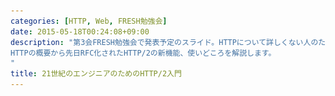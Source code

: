 ```yaml
---
categories: [HTTP, Web, FRESH勉強会]
date: 2015-05-18T00:24:08+09:00
description: "第3会FRESH勉強会で発表予定のスライド。HTTPについて詳しくない人のために
HTTPの概要から先日RFC化されたHTTP/2の新機能、使いどころを解説します。
"
title: 21世紀のエンジニアのためのHTTP/2入門
---
```


<section data-markdown
    data-separator="\n===\n"
    data-vertical="\n---\n"
    data-notes="^Note:">
<script type="text/template">
# 21世紀のエンジニアのためのHTTP/2入門
----------------------
サイバーエージェントFresh勉強会

<!-- .slide: class="center" -->
===
# About Me
---------
![κeenのアイコン](/images/icon.png) <!-- .element: style="position:absolute;right:0;z-index:-1" -->

 + κeen
 + [@blackenedgold](https://twitter.com/blackenedgold)
 + Github: [KeenS](https://github.com/KeenS)
 + 渋谷のエンジニア
 + Lisp, ML, Shell Scriptあたりを書きます

===
# HTTPについて
-------------

* 1990年誕生の骨董仕様
* Human Readableなテキストベース
* パフォーマンスはあまり考慮してない

===
# HTTP/1.1の限界
---------------

* フォーマットがゆるふわでパースしづらい
* 何度も似たようなヘッダをる
  + 割とネットワーク負荷が高い
* 基本1コネクションにつき1ファイルの送受信
  + 短命なコネクションをいくつも張ることになる
  + コネクションが"ウォームアップ"する前に切れる
* Head of Line Blocking
  + 遅いコンテンツをダウンロードしてると他のコンテンツがダウンロード出来なくなる
===

```
GET / HTTP/1.1
Host: localhost:8080
User-Agent: Mozilla/5.0 (Macintosh; Intel Mac OS X 10.10; rv:37.0) Gecko/20100101 Firefox/37.0
Accept: text/html,application/xhtml+xml,application/xml;q=0.9,*/*;q=0.8
Accept-Language: ja
Accept-Encoding: gzip, deflate
Cookie: _ga=GA1.1.1989570020.1429589222; __utma=111872281.1989570020.1429589222.1430193585.1431477266.5; __utmz=111872281.1429589222.1.1.utmcsr=(direct)|utmccn=(direct)|utmcmd=(none); __utmc=111872281
Connection: keep-alive
Cache-Control: max-age=0
```

===

```
GET /js/todo.js HTTP/1.1
Host: localhost:8080
User-Agent: Mozilla/5.0 (Macintosh; Intel Mac OS X 10.10; rv:37.0) Gecko/20100101 Firefox/37.0
Accept: */*
Accept-Language: ja
Accept-Encoding: gzip, deflate
Referer: http://localhost:8080/
Cookie: _ga=GA1.1.1989570020.1429589222; __utma=111872281.1989570020.1429589222.1430193585.1431477266.5; __utmz=111872281.1429589222.1.1.utmcsr=(direct)|utmccn=(direct)|utmcmd=(none); __utmc=111872281
Connection: keep-alive
Cache-Control: max-age=0
```

===

```
GET /style/main.css HTTP/1.1
Host: localhost:8080
User-Agent: Mozilla/5.0 (Macintosh; Intel Mac OS X 10.10; rv:37.0) Gecko/20100101 Firefox/37.0
Accept: text/css,*/*;q=0.1
Accept-Language: ja
Accept-Encoding: gzip, deflate
Referer: http://localhost:8080/
Cookie: _ga=GA1.1.1989570020.1429589222; __utma=111872281.1989570020.1429589222.1430193585.1431477266.5; __utmz=111872281.1429589222.1.1.utmcsr=(direct)|utmccn=(direct)|utmcmd=(none); __utmc=111872281
Connection: keep-alive
Cache-Control: max-age=0
```
===
# 涙ぐましい努力
--------------
何度もリクエストをしないためにファイル数を減らす様々な努力がされてきた

* css/js concatenation
  + cssやjsを1つのファイルにまとめてアクセスを減らす
* image inlining
  + 画像をBase64エンコードしてCSS内に埋め込む
* image sprite
  + 複数の画像を1まとめにして表示する時に切り出して使う
* 並列アクセス
  + ブラウザは最大6並列でサーバにアクセスする
===
# HTTP/2

<!-- .slide: class="center" -->
===
# HTTP/2
--------

* 2015-05-15(先週の金曜)に[RFC化](http://jxck.hatenablog.com/entry/http2-rfc7540)
* HTTP/1.1に限界を感じたGoogleによって作られたSPDYがベース
  + 現実の問題を解決している
  + 新しいがある程度の信頼性もある
* これから広まっていく

===
# HTTP/2の特徴
-------------

* 接続開始はHTTP/1.1のUpgradeを使う。
  + HTTP/1.1と共存可能
* バイナリベースになってパースが楽に
* セマンティクスはHTTP/1.xのものを保持
* ヘッタの圧縮も行なう([HPACK](http://http2.github.io/http2-spec/compression.html#indexing.tables))
* プロキシやリバースプロキシの存在も織り込んだ仕様(Hop by Hop)
* その他拡張も多数

CF [HTTP/2の現状とこれから](http://www.slideshare.net/shigeki_ohtsu/http2-ohtsu-html5conf2015)
===
## セマンティクスの保持
--------------------

* HTTP/2 -> HTTP/1.xへの変換が可能
* つまり、(リバース)プロキシの内側は1.x、外側は2が可能
  + アプリケーションはいじらずにフロント側が対応すればすぐに使える

CF [nghttpx](http://qiita.com/tatsuhiro-t/items/99a2fd61d0fb16d7241b)
===
## セマンティクスの保持
--------------------

こういうことが可能

```
+------+           +-------+             +---+
|Client|-[HTTP/2]->|R.Proxy|-[HTTP/1.1]->|App|
+------+           +-------+             +---+
```

===
## HPACK
--------

* よく使うヘッダは数値で表わす
  + Static Table
* 以前送ったヘッダも数値で表わせる
  + Dynamic Table
* それ以外もハフマン符号で圧縮可能

===
# HTTP/2の新機能
---------------

* ストリーム
* フロー制御
* サーバープッシュ

===
# ストリーム
------------

* ストリームは論理的なもの
* 1つのコネクション内で複数のストリームを作れる
  + 1コネクション内で複数のファイルをやりとり出来る
  + さらに、1コネクション内で並列に複数のファイルをやりとり出来る
* 短命なコネクションをいくつも張るよりずっと効率的
  + コネクションの性能をほぼフルで使い切れるようになった
===
# フロー制御
------------

スライド略。

[HTTP2 のフロー制御 - Qiita](http://qiita.com/Jxck_/items/622162ad8bcb69fa043d)

>具体的な状況はいくつか考えられます。
>
> * 大きなファイルの通信が帯域を食いつぶし、他の通信を妨害する。
> * あるリクエストの処理にサーバがかかりっきりになり、他のリクエストをサーバが処理してくれなくなる。
> * 高速なアップロードを行うクライアントと、低速な書き込みをしているサーバとの間に挟まったプロキシが、調整のためにデータを貯めているバッファが溢れる。

===
# プライオーリティ制御
---------------------

* ストリームの存在が念頭にある
* 複数のストリームの内どれを優先させるかを決める
  + CSSは描画に必要だから優先度高、画像は後で良いから優先度低など
* ブラウザが要求する時に指定出来るし、サーバが指定することも出来る

CF [HTTP2 のプライオリティ制御 - Qiita](http://qiita.com/Jxck_/items/16a5a9e9983e9ea1129f)
===
# サーバープッシュ
----------------

* サーバが自発的にコンテンツを送れる
  + 今までは必ずクライアントがリクエストを送らないとレスポンスが返せなかった
* サーバがコンテンツの内容を分かってるなら先にコンテンツを送ることが可能
  + 例えばHTMLを生成する前に静的コンテンツを送ればレンダリング完了までの時間が速くなる
* いわゆるPush通知が可能
  + 今まではCommetやWebsocketなどで対応していた

CF [Service WorkerとHTTP/2が切り開く新しいWeb Pushの世界](http://d.hatena.ne.jp/jovi0608/20141204/1417697480)

===
# Availability
--------------
## ブラウザ

* Firefox 34以降（現38）
* Google Chrome 31以降 (現42)
* Opera
* IE 11 on Windows10

===
# Availability
--------------
## Servers
[Implementations · http2/http2-spec Wiki](https://github.com/http2/http2-spec/wiki/Implementations)
より抜粋。

![available servers according to http2 wiki](/images/http2_availability.png)

===
# Availability
--------------
## Servers

* Nginxを始めとして多くのサーバがHTTP/2を実装している
  + H2OのようにHTTP/2を念頭に置いて書かれたものもある
* アプリケーションサーバはそんなに多くない
  + 多分Rackなどの統一サーバインターフェースの問題
===
# Availability
--------------
少くともこういうことをすれば利用出来る

```
+--------+             +---------+             +-----+
|        |-[HTTP/2]--->|         |             |     |
| Client |             | R.Proxy |-[HTTP/1.1]->| App |
|        |-[HTTP/1.1]->|         |             |     |
+--------+             +---------+             +-----+
```

===
# まとめ
--------

* HTTP/2について紹介した
* HTTP/2は現状の問題を解決する
  + サーバ/クライアント共に幸せになれる
* HTTP/2には段階的に移行出来る
  + 普及はかなり速いかもしれない
* みなさんが配属された時はHTTP/2の存在を前提としてアプリを設計しましょう

</script>
</section>
